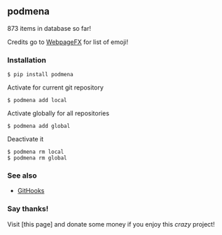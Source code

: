 ## podmena



873 items in database so far!

Credits go to [WebpageFX](https://www.webpagefx.com/tools/emoji-cheat-sheet/) 
for list of emoji!


### Installation
```
$ pip install podmena
```
Activate for current git repository
```
$ podmena add local
```
Activate globally for all repositories
```
$ podmena add global
```
Deactivate it
```
$ podmena rm local
$ podmena rm global
```

### See also

* [GitHooks](https://githooks.com/)

### Say thanks!

Visit [this page] and donate some money if you enjoy this _crazy_ project!
